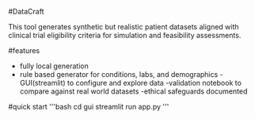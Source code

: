 #DataCraft

This tool generates synthetic but realistic patient datasets aligned with clinical trial eligibility criteria for simulation and feasibility assessments.

#features

- fully local generation
- rule based generator for conditions, labs, and demographics
-GUI(streamlit) to configure and explore data
-validation notebook to compare against real world datasets
-ethical safeguards documented

#quick start
'''bash
cd gui
streamlit run app.py
'''
